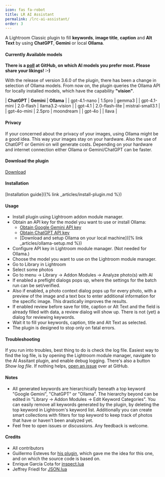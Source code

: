 ```yaml
---
icon: fas fa-robot
title: LR AI Assistant
permalink: /lrc-ai-assistant/
order: 3
---
```


A Lightroom Classic plugin to fill **keywords**, **image title**, **caption** and **Alt Text** by using **ChatGPT**, **Gemini** or local **Ollama**. 

#### Currently Available models

**There is a [poll](https://github.com/bmachek/lrc-ai-assistant/discussions/28) at GitHub, on which AI models you prefer most. Please share your likings! :-)**

With the release of version 3.6.0 of the plugin, there has been a change in selection of Ollama models.
From now on, the plugin queries the Ollama API for locally installed models, which have the capability **"vision"**.

| **ChatGPT** | **Gemini** | **Ollama** |
| gpt-4.1-nano | 1.5pro | gemma3 |
| gpt-4.1-mini | 2.0-flash | llama3.2-vision |
| gpt-4.1 | 2.0-flash-lite | mistral-small3.1 |
| gpt-4o-mini | 2.5pro | moondream |
| gpt-4o |  | llava |

#### Privacy
If your concerned about the privacy of your images, using Ollama might be a good idea. 
This way your images stay on your hardware.
Also the use of ChatGPT or Gemini on will generate costs.
Depending on your hardware and internet connection either Ollama or Gemini/ChatGPT can be faster.

#### Download the plugin
[Download](https://github.com/bmachek/lrc-ai-assistant/releases/latest/)

#### Installation
[Installation guide]({% link _articles/install-plugin.md %})

#### Usage
* Install plugin using Lightroom addon module manager.
* Obtain an API key for the model you want to use or install Ollama:
  * [Obtain Google Gemini API key](https://aistudio.google.com/app/apikey)
  * [Obtain ChatGPT API key](https://platform.openai.com/api-keys)
  * [Download and setup Ollama on your local machine]({% link _articles/ollama-setup.md %})
* Configure API key in Lightroom module manager. (Not needed for Ollama.)
* Choose the model you want to use on the Lightroom module manager.
* Go to Library in Lightroom
* Select some photos
* Go to menu -> Library -> Addon Modules -> Analyze photo(s) with AI
* If enabled a preflight dialogs pops up, where the settings for the batch run can be set/verified.
* Also if enabled, a photo context dialog pops up for every photo, with a preview of the image and a text box to enter additional information for the specific image. This drastically improves the results.
* If enabled review before save for title, caption or Alt Text and the field is already filled with data, a review dialog will show up. There is not (yet) a dialog for reviewing keywords.
* Wait it to fill your keywords, caption, title and Alt Text as selected.
* The plugin is designed to stop only on fatal errors.

#### Troubleshooting

If you run into troubles, best thing to do is check the log file.
Easiest way to find the log file, is by opening the Lightroom module manager, navigate to the AI Assitant plugin, and enable debug logging.
There's also a button *Show log file*. 
If nothing helps, [open an issue](https://github.com/bmachek/lrc-ai-assistant/issues/new/choose) over at GitHub.

#### Notes
* All generated keywords are hierarchically beneath a top keyword "Google Gemini", "ChatGPT" or "Ollama". The hierarchy beyond can be edited in "Library -> Addon Modules -> Edit Keyword Categories".
  You can easily remove all keywords generated by the plugin, by deleting the top keyword in Lightroom's keyword list.
  Additionally you can create smart collections with filters for top keyword to keep track of photos that have or haven't been analyzed yet.
* Feel free to open issues or discussions. Any feedback is welcome.

#### Credits
* All contributors
* Guillermo Esteves for [his plugin](https://github.com/gesteves/lightroom-alt-text-plugin), which gave me the idea for this one, and on which the source code is based on.
* Enrique García Cota for [inspect.lua](https://github.com/kikito/inspect.lua)
* Jeffrey Friedl for [JSON.lua](https://regex.info/blog/lua/json)
